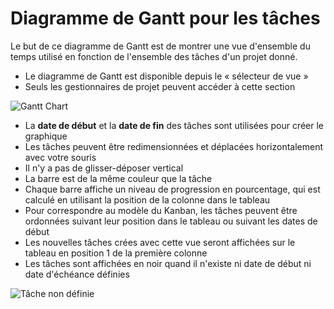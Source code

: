 Diagramme de Gantt pour les tâches
======================

Le but de ce diagramme de Gantt est de montrer une vue d'ensemble du temps utilisé en fonction de l'ensemble des tâches d'un projet donné.

- Le diagramme de Gantt est disponible depuis le « sélecteur de vue »
- Seuls les gestionnaires de projet peuvent accéder à cette section

![Gantt Chart](http://kanboard.net/screenshots/documentation/gantt-chart-project.png)

- La **date de début** et la **date de fin** des tâches sont utilisées pour créer le graphique
- Les tâches peuvent être redimensionnées et déplacées horizontalement avec votre souris
- Il n'y a pas de glisser-déposer vertical
- La barre est de la même couleur que la tâche
- Chaque barre affiche un niveau de progression en pourcentage, qui est calculé en utilisant la position de la colonne dans le tableau
- Pour correspondre au modèle du Kanban, les tâches peuvent être ordonnées suivant leur position dans le tableau ou suivant les dates de début
- Les nouvelles tâches crées avec cette vue seront affichées sur le tableau en position 1 de la première colonne
- Les tâches sont affichées en noir quand il n'existe ni date de début ni date d'échéance définies

![Tâche non définie](http://kanboard.net/screenshots/documentation/gantt-chart-not-defined.png)
